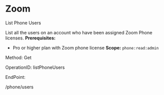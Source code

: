#     Zoom


List Phone Users

List all the users on an account who have been assigned Zoom Phone licenses.
**Prerequisites:**
* Pro or higher plan with Zoom phone license
**Scope:** `phone:read:admin` 

Method: Get

OperationID: listPhoneUsers

EndPoint:

/phone/users
